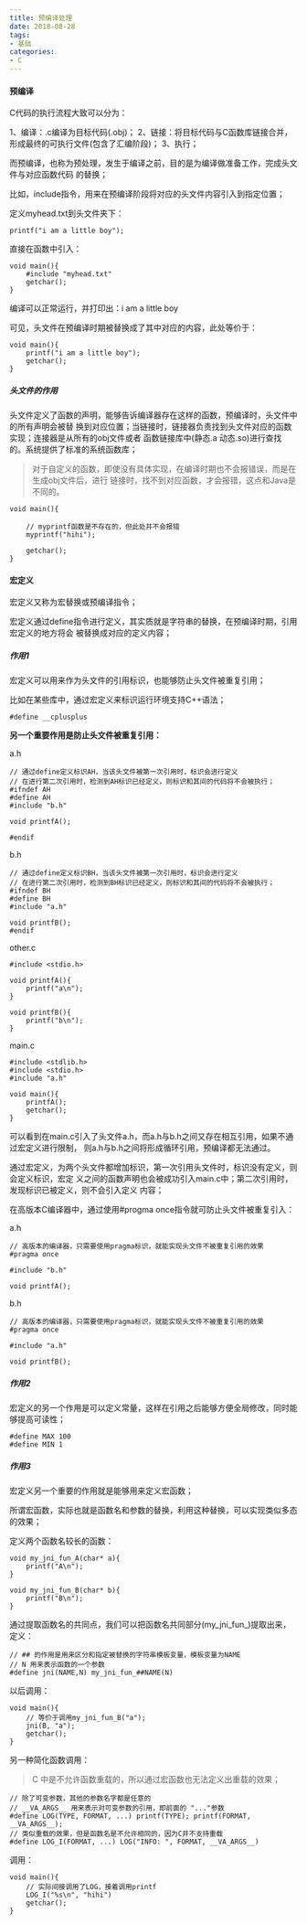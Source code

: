 ```yaml
---
title: 预编译处理
date: 2018-08-28
tags:
- 基础
categories:
- C
---
```

<!-- toc -->

#### 预编译

C代码的执行流程大致可以分为：

1、编译：.c编译为目标代码(.obj)；
2、链接：将目标代码与C函数库链接合并，形成最终的可执行文件(包含了汇编阶段)；
3、执行；

而预编译，也称为预处理，发生于编译之前，目的是为编译做准备工作，完成头文件与对应函数代码
的替换；
<!-- more -->
比如，include指令，用来在预编译阶段将对应的头文件内容引入到指定位置；

定义myhead.txt到头文件夹下：
```
printf("i am a little boy");
```
直接在函数中引入：
```
void main(){
	#include "myhead.txt"
	getchar();
}
```
编译可以正常运行，并打印出：i am a little boy

可见，头文件在预编译时期被替换成了其中对应的内容，此处等价于：
```
void main(){
	printf("i am a little boy");
	getchar();
}
```

##### 头文件的作用

头文件定义了函数的声明，能够告诉编译器存在这样的函数，预编译时，头文件中的所有声明会被替
换到对应位置；当链接时，链接器负责找到头文件对应的函数实现；连接器是从所有的obj文件或者
函数链接库中(静态.a 动态.so)进行查找的。系统提供了标准的系统函数库；

> 对于自定义的函数，即使没有具体实现，在编译时期也不会报错误，而是在生成obj文件后，进行
链接时，找不到对应函数，才会报错，这点和Java是不同的。

```
void main(){

	// myprintf函数是不存在的，但此处并不会报错
	myprintf("hihi");

	getchar();
}
```

#### 宏定义

宏定义又称为宏替换或预编译指令；

宏定义通过define指令进行定义，其实质就是字符串的替换，在预编译时期，引用宏定义的地方将会
被替换成对应的定义内容；

##### 作用1

宏定义可以用来作为头文件的引用标识，也能够防止头文件被重复引用；

比如在某些库中，通过宏定义来标识运行环境支持C++语法；

```
#define __cplusplus
```
**另一个重要作用是防止头文件被重复引用：**

a.h
```
// 通过define定义标识AH，当该头文件被第一次引用时，标识会进行定义
// 在进行第二次引用时，检测到AH标识已经定义，则标识和其间的代码将不会被执行；
#ifndef AH
#define AH
#include "b.h"

void printfA();

#endif
```

b.h
```
// 通过define定义标识BH，当该头文件被第一次引用时，标识会进行定义
// 在进行第二次引用时，检测到BH标识已经定义，则标识和其间的代码将不会被执行；
#ifndef BH
#define BH
#include "a.h"

void printfB();
#endif
```

other.c
```
#include <stdio.h>

void printfA(){
	printf("a\n");
}

void printfB(){
	printf("b\n");
}
```

main.c
```
#include <stdlib.h>
#include <stdio.h>
#include "a.h"

void main(){
	printfA();
	getchar();
}
```

可以看到在main.c引入了头文件a.h，而a.h与b.h之间又存在相互引用，如果不通过宏定义进行限制，
则a.h与b.h之间将形成循环引用，预编译都无法通过。

通过宏定义，为两个头文件都增加标识，第一次引用头文件时，标识没有定义，则会定义标识，宏定
义之间的函数声明也会被成功引入main.c中；第二次引用时，发现标识已被定义，则不会引入定义
内容；

在高版本C编译器中，通过使用#progma once指令就可防止头文件被重复引入：

a.h
```
// 高版本的编译器，只需要使用pragma标识，就能实现头文件不被重复引用的效果
#pragma once

#include "b.h"

void printfA();
```

b.h
```
// 高版本的编译器，只需要使用pragma标识，就能实现头文件不被重复引用的效果
#pragma once

#include "a.h"

void printfB();
```

##### 作用2

宏定义的另一个作用是可以定义常量，这样在引用之后能够方便全局修改，同时能够提高可读性；

```
#define MAX 100
#define MIN 1
```

##### 作用3

宏定义另一个重要的作用就是能够用来定义宏函数；

所谓宏函数，实际也就是函数名和参数的替换，利用这种替换，可以实现类似多态的效果；

定义两个函数名较长的函数：
```
void my_jni_fun_A(char* a){
	printf("A\n");
}

void my_jni_fun_B(char* b){
	printf("B\n");
}
```
通过提取函数名的共同点，我们可以把函数名共同部分(my_jni_fun_)提取出来，定义：
```
// ## 的作用是用来区分和指定被替换的字符串模板变量，模板变量为NAME
// N 用来表示函数的一个参数
#define jni(NAME,N) my_jni_fun_##NAME(N)
```
以后调用：
```
void main(){
	// 等价于调用my_jni_fun_B("a");
	jni(B, "a");
	getchar();
}
```

另一种简化函数调用：

> C 中是不允许函数重载的，所以通过宏函数也无法定义出重载的效果；

```
// 除了可变参数，其他的参数名字都是任意的
// __VA_ARGS__ 用来表示对可变参数的引用，即前面的 "..."参数
#define LOG(TYPE, FORMAT, ...) printf(TYPE); printf(FORMAT, __VA_ARGS__);
// 类似重载的效果，但是函数名是不允许相同的，因为C并不支持重载
#define LOG_I(FORMAT, ...) LOG("INFO: ", FORMAT, __VA_ARGS__)
```

调用：
```
void main(){
	// 实际间接调用了LOG，接着调用printf
	LOG_I("%s\n", "hihi")
	getchar();
}
```
